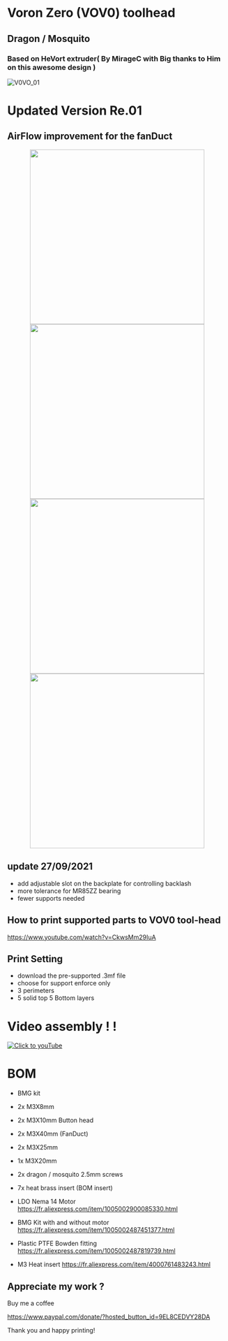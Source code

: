 # Voron Zero (VOV0) toolhead 

## Dragon / Mosquito 

### Based on HeVort extruder( By MirageC with Big thanks to Him on this awesome design )

![V0VO_01](https://user-images.githubusercontent.com/70104136/133227981-28751f21-1649-4d4e-b946-60fabdd55e79.jpg)
# Updated Version Re.01
## AirFlow improvement for the fanDuct
<div align="center">
    <img src="https://user-images.githubusercontent.com/70104136/134735850-6ff9bb1d-37ef-4e51-b6c2-6651dbd091e4.jpg" height="400">
    <img src="https://user-images.githubusercontent.com/70104136/134735994-634443aa-085a-45e6-a97d-6c351a20873b.jpg" height="400">
    <img src="https://user-images.githubusercontent.com/70104136/134736047-f14239f3-4458-445a-aeeb-f66b243c64ab.jpg" height="400">
    <img src="https://user-images.githubusercontent.com/70104136/134736077-4aac95fa-e748-4f24-a706-7e5b6fddda4b.jpg" height="400">
</div>

## update 27/09/2021

- add adjustable slot on the backplate for controlling backlash
- more tolerance for MR85ZZ bearing
- fewer supports needed

## How to print supported parts to VOV0 tool-head
https://www.youtube.com/watch?v=CkwsMm29IuA

## Print Setting 
- download the pre-supported .3mf file 
- choose for support enforce only 
- 3 perimeters 
- 5 solid top 5 Bottom layers 

# Video assembly ! !
[![Click to youTube](https://user-images.githubusercontent.com/70104136/133600673-5bb4b4c8-821e-4386-8e90-987780248c23.jpg)](https://youtu.be/-FUMWvaNkwY "Click to youTube")

# BOM


- BMG kit

- 2x M3X8mm

- 2x M3X10mm Button head

- 2x M3X40mm (FanDuct)

- 2x M3X25mm

- 1x M3X20mm

- 2x dragon / mosquito 2.5mm screws

- 7x heat brass insert (BOM insert)


- LDO Nema 14 Motor
https://fr.aliexpress.com/item/1005002900085330.html
- BMG Kit with and without motor
https://fr.aliexpress.com/item/1005002487451377.html
- Plastic PTFE Bowden fitting
https://fr.aliexpress.com/item/1005002487819739.html

- M3 Heat insert
https://fr.aliexpress.com/item/4000761483243.html



## Appreciate my work ?

Buy me a coffee

https://www.paypal.com/donate/?hosted_button_id=9EL8CEDVY28DA

Thank you and happy printing!
